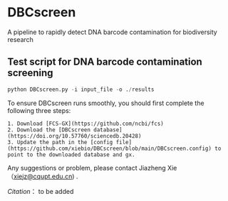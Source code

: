 # DBCscreen
A pipeline to rapidly detect DNA barcode contamination for biodiversity research

## Test script for DNA barcode contamination screening

```PYTHON
python DBCscreen.py -i input_file -o ./results
```
To ensure DBCscreen runs smoothly, you should first complete the following three steps:

    1. Download [FCS-GX](https://github.com/ncbi/fcs) 
    2. Download the [DBCscreen database](https://doi.org/10.57760/sciencedb.20428) 
    3. Update the path in the [config file](https://github.com/xiebio/DBCscreen/blob/main/DBCscreen.config) to point to the downloaded database and gx.

Any suggestions or problem, please contact Jiazheng Xie（xiejz@cqupt.edu.cn) .

*Citation*：
to be added
